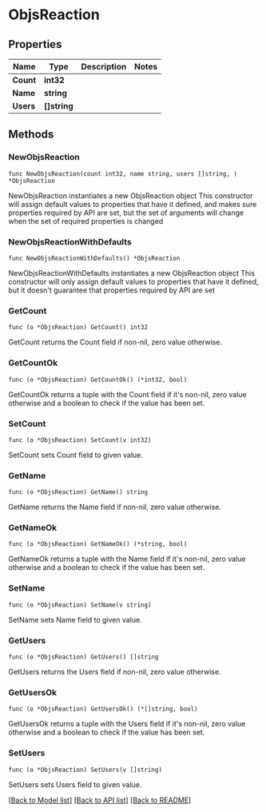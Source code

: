 # ObjsReaction

## Properties

Name | Type | Description | Notes
------------ | ------------- | ------------- | -------------
**Count** | **int32** |  | 
**Name** | **string** |  | 
**Users** | **[]string** |  | 

## Methods

### NewObjsReaction

`func NewObjsReaction(count int32, name string, users []string, ) *ObjsReaction`

NewObjsReaction instantiates a new ObjsReaction object
This constructor will assign default values to properties that have it defined,
and makes sure properties required by API are set, but the set of arguments
will change when the set of required properties is changed

### NewObjsReactionWithDefaults

`func NewObjsReactionWithDefaults() *ObjsReaction`

NewObjsReactionWithDefaults instantiates a new ObjsReaction object
This constructor will only assign default values to properties that have it defined,
but it doesn't guarantee that properties required by API are set

### GetCount

`func (o *ObjsReaction) GetCount() int32`

GetCount returns the Count field if non-nil, zero value otherwise.

### GetCountOk

`func (o *ObjsReaction) GetCountOk() (*int32, bool)`

GetCountOk returns a tuple with the Count field if it's non-nil, zero value otherwise
and a boolean to check if the value has been set.

### SetCount

`func (o *ObjsReaction) SetCount(v int32)`

SetCount sets Count field to given value.


### GetName

`func (o *ObjsReaction) GetName() string`

GetName returns the Name field if non-nil, zero value otherwise.

### GetNameOk

`func (o *ObjsReaction) GetNameOk() (*string, bool)`

GetNameOk returns a tuple with the Name field if it's non-nil, zero value otherwise
and a boolean to check if the value has been set.

### SetName

`func (o *ObjsReaction) SetName(v string)`

SetName sets Name field to given value.


### GetUsers

`func (o *ObjsReaction) GetUsers() []string`

GetUsers returns the Users field if non-nil, zero value otherwise.

### GetUsersOk

`func (o *ObjsReaction) GetUsersOk() (*[]string, bool)`

GetUsersOk returns a tuple with the Users field if it's non-nil, zero value otherwise
and a boolean to check if the value has been set.

### SetUsers

`func (o *ObjsReaction) SetUsers(v []string)`

SetUsers sets Users field to given value.



[[Back to Model list]](../README.md#documentation-for-models) [[Back to API list]](../README.md#documentation-for-api-endpoints) [[Back to README]](../README.md)


